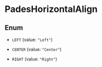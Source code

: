 

# PadesHorizontalAlign

## Enum


* `LEFT` (value: `"Left"`)

* `CENTER` (value: `"Center"`)

* `RIGHT` (value: `"Right"`)



